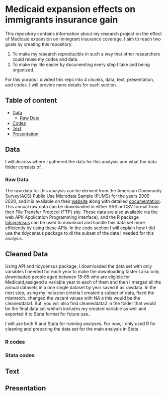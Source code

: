 # Medicaid expansion effects on immigrants insurance gain
 
This repository contains information about my research project on the effect of Medicaid expansion on immigrant insurance coverage. I aim to reach two   goals by creating this repository:

1. To make my research reproducible in such a way that other researchers could reuse my codes and data.
2. To make my life easier by documenting every step I take and being organized.

For this purpos I divided this repo into 4 chunks, data, text, presentation, and codes. I will provide more details for each section.
 
## Table of content

- [Data](https://github.com/Shadi-Sadie/Paper-1-Cancer-Screening-and-Immigrants#data) 
   - [Raw Data](https://github.com/Shadi-Sadie/Paper-1-Cancer-Screening-and-Immigrants/#raw-data)
- [Codes](https://github.com/Shadi-Sadie/Paper-1-Cancer-Screening-and-Immigrants/#codes)  
- [Text](https://github.com/Shadi-Sadie/Paper-1-Cancer-Screening-and-Immigrants/#text)  
- [Presentation](https://github.com/Shadi-Sadie/Paper-1-Cancer-Screening-and-Immigrants/#presentation)  

## Data

I will discuss where I gathered the data for this analysis and what the data folder consists of.

### Raw Data

The raw data for this analysis can be derived from the American Community Survey(ACS) Public Use Microdata Sample (PUMS) for the years 2009-2020, and it is available on their [website](https://www.census.gov/programs-surveys/acs/microdata/access.html) along with detailed [documentation](https://www.census.gov/programs-surveys/acs/microdata/documentation.html). This annual raw data can be downloaded in either SAS or CSV format from their File Transfer Protocol (FTP) site. These data are also available via the web API( Application Programming Interface), and the R package [tidcycensus](https://walker-data.com/tidycensus/index.html) can be used to download and handle this data set more efficiently by using these APIs. In the code section I will explain how I did use the tidycensus package to dl the subset of the data I needed for this analysis.
 
## Cleaned Data 

Using API and tidycensus package, I downloaded the data set with only variables I needed for each year to make the downloading faster I also only downloaded people aged between 18-65 who are eligible for Medicaid,assigend a variable year to each of them and then I merged all the annual datasets in a one single dataset by year saved it as rawdata. In the next step, using my inclusion criteria I created a subset of data, fixed the mismatch, changed the vacant values with NA a this would be the cleaneddata1. But, you will also find cleaneddata2 in the folder that would be the final data set whihch includes my created variable as well and exported it to Stata format for future use.. 

I will use both R and Stata for running analyses. For now, I only used R for cleaning and preparing the data set for the main analysis in Stata.

### R codes
### Stata codes

## Text
## Presentation
 
